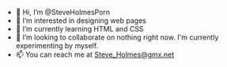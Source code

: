 - 👋 Hi, I’m @SteveHolmesPorn
- 👀 I’m interested in designing web pages
- 🌱 I’m currently learning HTML and CSS
- 💞️ I’m looking to collaborate on nothing right now. I'm currently experimenting by myself.
- 📫 You can reach me at Steve_Holmes@gmx.net

<!---
SteveHolmesPorn/SteveHolmesPorn is a ✨ special ✨ repository because its `README.md` (this file) appears on your GitHub profile.
You can click the Preview link to take a look at your changes.
--->
